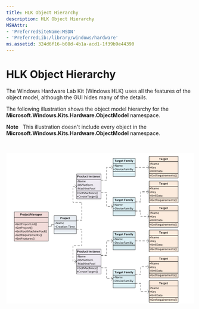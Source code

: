 ```yaml
---
title: HLK Object Hierarchy
description: HLK Object Hierarchy
MSHAttr:
- 'PreferredSiteName:MSDN'
- 'PreferredLib:/library/windows/hardware'
ms.assetid: 324d6f16-b08d-4b1a-acd1-1f39b9e44390
---
```


# HLK Object Hierarchy


The Windows Hardware Lab Kit (Windows HLK) uses all the features of the object model, although the GUI hides many of the details.

The following illustration shows the object model hierarchy for the **Microsoft.Windows.Kits.Hardware.ObjectModel** namespace.

**Note**  
This illustration doesn't include every object in the **Microsoft.Windows.Kits.Hardware.ObjectModel** namespace.

 

![windows hlk object model hierarchy](images/hlk-win10-om.png)

 

 







